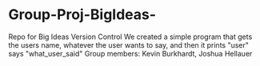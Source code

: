 # Group-Proj-BigIdeas-
Repo for Big Ideas Version Control
We created a simple program that gets the users name, whatever the user wants to say, and then it prints "user" says "what_user_said"
Group members: Kevin Burkhardt, Joshua Hellauer
